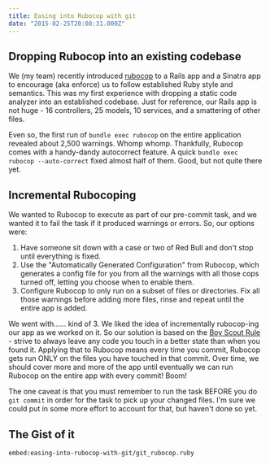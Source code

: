 ```yaml
---
title: Easing into Rubocop with git
date: "2015-02-25T20:08:31.000Z"
---
```


## Dropping Rubocop into an existing codebase

We (my team) recently introduced [rubocop](https://github.com/bbatsov/rubocop) to a Rails app and a
Sinatra app to encourage (aka enforce) us to follow established Ruby style and semantics. This was
my first experience with dropping a static code analyzer into an established codebase. Just for
reference, our Rails app is not huge - 16 controllers, 25 models, 10 services, and a smattering of
other files.

Even so, the first run of `bundle exec rubocop` on the entire application revealed about 2,500
warnings. Whomp whomp. Thankfully, Rubocop comes with a handy-dandy autocorrect feature. A quick
`bundle exec rubocop --auto-correct` fixed almost half of them. Good, but not quite there yet.

<!-- more -->

## Incremental Rubocoping

We wanted to Rubocop to execute as part of our pre-commit task, and we wanted it to fail the task if
it produced warnings or errors. So, our options were:

1. Have someone sit down with a case or two of Red Bull and don't stop until everything is fixed.
2. Use the "Automatically Generated Configuration" from Rubocop, which generates a config file for
   you from all the warnings with all those cops turned off, letting you choose when to enable them.
3. Configure Rubocop to only run on a subset of files or directories. Fix all those warnings before
   adding more files, rinse and repeat until the entire app is added.

We went with...... kind of 3. We liked the idea of incrementally rubocop-ing our app as we worked on
it. So our solution is based on the
[Boy Scout Rule](http://programmer.97things.oreilly.com/wiki/index.php/The_Boy_Scout_Rule) - strive
to always leave any code you touch in a better state than when you found it. Applying that to
Rubocop means every time you commit, Rubocop gets run ONLY on the files you have touched in that
commit. Over time, we should cover more and more of the app until eventually we can run Rubocop on
the entire app with every commit! Boom!

The one caveat is that you must remember to run the task BEFORE you do `git commit` in order for the
task to pick up your changed files. I'm sure we could put in some more effort to account for that,
but haven't done so yet.

## The Gist of it

`embed:easing-into-rubocop-with-git/git_rubocop.ruby`
